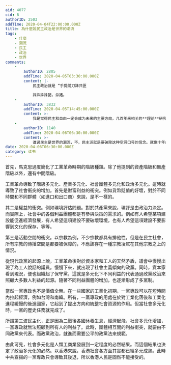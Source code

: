 ```yaml
---
aid: 4077
cid: 6
authorID: 2503
addTime: 2020-04-04T22:00:00.000Z
title: 為什麼說民主政治是世界的潮流
tags:
    - 什麼
    - 潮流
    - 民主
    - 政治
    - 世界
comments:
    -
        authorID: 2805
        addTime: 2020-04-05T03:30:00.000Z
        content: |-
            民主政治就是 “手提關刀誅共匪

            誅誅誅誅猪，杀猪。
    -
        authorID: 3832
        addTime: 2020-04-05T14:45:00.000Z
        content: >-
            我是觉得民主和自由一定会成为未来的主要方向，几百年来相关的**理论**研究非常完全了。不过，基于现实可实行性的问题，各国都在理论民主的基础上做出了修改。因而未来世界的趋势不是要不要民主，而是应该如何民主，美式民主不会是唯一的答案
    -
        authorID: 1140
        addTime: 2020-04-06T06:30:00.000Z
        content: >-
            谁说民主是世界的潮流，不，民主派就是要破除这种空洞口号的信念。就像十年前中共历史教科书里说的“全球化是世界潮流”，现在显然反全球化才是世界潮流。当然这可以用“历史总是曲折向前”这样的进步主义屁话解释，但民主派就是要知道，在高科技大数据独裁可能性越来越大的今天，独裁才是这个世界更可能的潮流，民主运动在社会财富分配不均的情况下必然陷入低潮，受到越来越多人的不理解和独裁者的打压。正当如此，民主主义者特别是当权的民主国家才更要有动力去探索民主的可能性。
date: 2020-04-06T06:30:00.000Z
category: 读书
---
```


首先，馬克思過度簡化了工業革命時期的階級種類。除了他提到的資產階級和無產階級以外，還有中間階級。

工業革命導致了階級多元化、產業多元化、社會團體多元化和政治多元化。這時就導致了社會衝突的增加。首先是財富利益的衝突。例如貨幣貶值的好壞，對於不同時間和不同群體（如進口和出口商）來說，是不一樣的。

其二是權益的衝突。例如環境評估問題。對於共產黨來說，環評是由政治力決定。而實際上，社會中的各個利益團體都是有參與決策的需求的。例如有人希望某項建設能促進經濟發展，有人希望這項建設不要破壞環境，也有人希望這項建設不要影響到文化的保存，等等。

第三是活動空間的衝突。以宗教為例，不少宗教都具有排他性。但是在民主社會，所有宗教的傳播空間是都要被保障的，不應該存在一種宗教凌駕在其他宗教之上的情況。

從現代政黨的起源上說，工業革命後對於資本家和工人的天然矛盾，議會中慢慢出現了為工人說話的議員。慢慢下來，就出現了社會主義傾向的政黨。同時，資本家看到現況，便也組織起了保守黨，這就是多元化下不同利益的代表通過政黨政治來照顧大多數人利益的起源。隨著不同利益團體的增加，也逐漸形成了多黨制。

當然一黨專政也不是價值全無。在一些國家的工業化初期，一黨專政可以在短時間內拉起經濟，例如台灣和南韓。所有，一黨專政的用處在於對工業化落後和工業化進程緩慢的後進國家，它起到了提出方向和統整社會資源的作用。但當社會多元化時，一黨的歷史任務就完成了。

所謂第三波民主化，正是因為二戰後各國休養生息，經濟起飛，社會多元化增加，一黨專政就無法照顧到所有人的利益了。此時，團體相互間的利益衝突，就要由不同政黨來代表。而政黨政治，就進而需要公平的政黨法來規範。

由此可見，社會多元化是人類工商業發展到一定程度的必然結果。而這個結果也決定了政治多元化的必然。以香港來說，香港社會各方面其實都已經多元成熟。此時中共宣揚的一黨專政只會導致其後退，所以香港人民是固然不能接受的。
